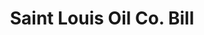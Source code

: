 ---
doi: 10.7916/D8CN8FZZ
date_other: '1890'
date_other_textual: 1890-1899
form: printed ephemera
genre:
- Invoices
name:
- Saint Louis Oil Co
object_in_context_url: https://biggert.cul.columbia.edu/items/view/ave_biggert_00724
subject_hierarchical_geographic:
- St. Louis, Missouri, United States
subject_name:
- Saint Louis Oil Co
title: Saint Louis Oil Co. Bill
sort_title: Saint Louis Oil Co. Bill
call_number: ave_biggert_00724
coordinates:
- 38.62722222222222,-90.19777777777779
pid: ave_biggert_00724
identifiers: ave_biggert_00724
thumbnail: https://derivativo-1.library.columbia.edu/iiif/2/ldpd:345622/full/!256,256/0/native.jpg
permalink: /biggert/ave_biggert_00724/
layout: iiif-image-page
---
